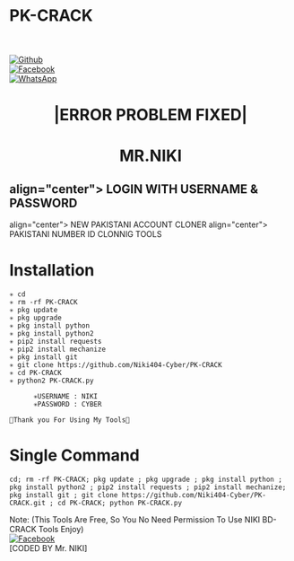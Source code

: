 # PK-CRACK
<b></b> </br> <br>[![Github](https://img.shields.io/badge/Github-Niki404-Cyber-dimgray?style=flat-square&logo=github)](https://github.com/Niki404-Cyber)<br> [![Facebook](https://img.shields.io/badge/Facebook-Mr.NIKI-blue?style=flat-square&logo=facebook)](https://www.facebook.com/NIKI.CYBER404.OFFICIALS)<br> [![WhatsApp](https://img.shields.io/badge/WhatsApp-Mr.NIKI-blue?style=flat-square&logo=WhatsApp)](https://chat.whatsapp.com/IulgtTY1ao6HeowtyCFEGJ)

<h1 align="center"> |ERROR PROBLEM FIXED| </h1>

<h1 align="center"> MR.NIKI</h1>



<h2> align="center"> LOGIN WITH USERNAME & PASSWORD</h2>


</h3> align="center"> NEW PAKISTANI ACCOUNT CLONER</h3>

</h4> align="center"> PAKISTANI NUMBER ID CLONNIG TOOLS</h4>


# <b>Installation</b>

```
✳️ cd
✳️ rm -rf PK-CRACK
✳️ pkg update
✳️ pkg upgrade
✳️ pkg install python
✳️ pkg install python2
✳️ pip2 install requests
✳️ pip2 install mechanize
✳️ pkg install git
✳️ git clone https://github.com/Niki404-Cyber/PK-CRACK
✳️ cd PK-CRACK
✳️ python2 PK-CRACK.py

      ✳️USERNAME : NIKI
      ✳️PASSWORD : CYBER

💚Thank you For Using My Tools💚

```

# Single Command 

```
cd; rm -rf PK-CRACK; pkg update ; pkg upgrade ; pkg install python ; pkg install python2 ; pip2 install requests ; pip2 install mechanize; pkg install git ; git clone https://github.com/Niki404-Cyber/PK-CRACK.git ; cd PK-CRACK; python PK-CRACK.py
```

 Note: (This Tools Are Free, So You No Need Permission To Use NIKI BD-CRACK Tools Enjoy)</br>
 [![Facebook](https://img.shields.io/badge/Facebook-Mr.NIKI-blue?style=flat-square&logo=facebook)](https://www.facebook.com/Tera.Bap.Ka.Link.Hain)</br>
 [CODED BY Mr. NIKI]
